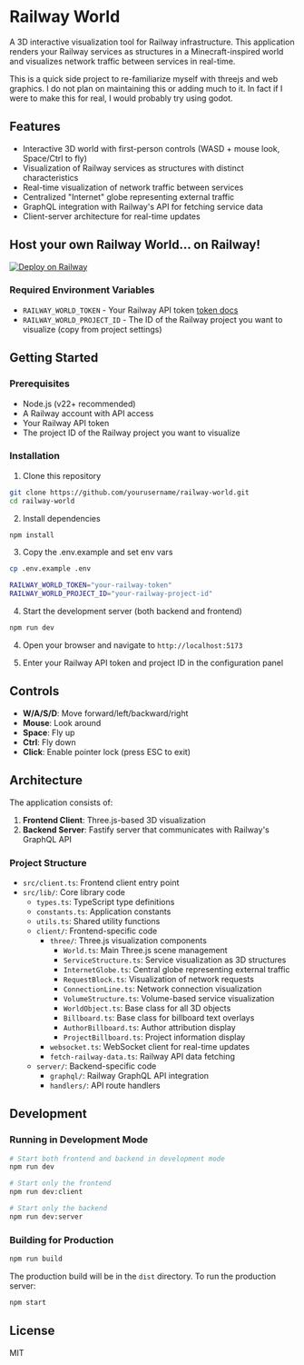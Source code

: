 # Railway World

A 3D interactive visualization tool for Railway infrastructure. This application renders your Railway services as structures in a Minecraft-inspired world and visualizes network traffic between services in real-time.

This is a quick side project to re-familiarize myself with threejs and web graphics. I do not plan on maintaining this or adding much to it. In fact if I were to make this for real, I would probably try using godot.

## Features

- Interactive 3D world with first-person controls (WASD + mouse look, Space/Ctrl to fly)
- Visualization of Railway services as structures with distinct characteristics
- Real-time visualization of network traffic between services
- Centralized "Internet" globe representing external traffic
- GraphQL integration with Railway's API for fetching service data
- Client-server architecture for real-time updates

## Host your own Railway World... on Railway!

[![Deploy on Railway](https://railway.com/button.svg)](https://railway.com/template/BcMvgp?referralCode=chad)

### Required Environment Variables

- `RAILWAY_WORLD_TOKEN` - Your Railway API token [token docs](https://docs.railway.com/guides/public-api#creating-a-token)
- `RAILWAY_WORLD_PROJECT_ID` - The ID of the Railway project you want to visualize (copy from project settings)

## Getting Started

### Prerequisites

- Node.js (v22+ recommended)
- A Railway account with API access
- Your Railway API token
- The project ID of the Railway project you want to visualize

### Installation

1. Clone this repository

```bash
git clone https://github.com/yourusername/railway-world.git
cd railway-world
```

2. Install dependencies

```bash
npm install
```

3. Copy the .env.example and set env vars

```bash
cp .env.example .env
```

```bash
RAILWAY_WORLD_TOKEN="your-railway-token"
RAILWAY_WORLD_PROJECT_ID="your-railway-project-id"
```

4. Start the development server (both backend and frontend)

```bash
npm run dev
```

4. Open your browser and navigate to `http://localhost:5173`

5. Enter your Railway API token and project ID in the configuration panel

## Controls

- **W/A/S/D**: Move forward/left/backward/right
- **Mouse**: Look around
- **Space**: Fly up
- **Ctrl**: Fly down
- **Click**: Enable pointer lock (press ESC to exit)

## Architecture

The application consists of:

1. **Frontend Client**: Three.js-based 3D visualization
2. **Backend Server**: Fastify server that communicates with Railway's GraphQL API

### Project Structure

- `src/client.ts`: Frontend client entry point
- `src/lib/`: Core library code
  - `types.ts`: TypeScript type definitions
  - `constants.ts`: Application constants
  - `utils.ts`: Shared utility functions
  - `client/`: Frontend-specific code
    - `three/`: Three.js visualization components
      - `World.ts`: Main Three.js scene management
      - `ServiceStructure.ts`: Service visualization as 3D structures
      - `InternetGlobe.ts`: Central globe representing external traffic
      - `RequestBlock.ts`: Visualization of network requests
      - `ConnectionLine.ts`: Network connection visualization
      - `VolumeStructure.ts`: Volume-based service visualization
      - `WorldObject.ts`: Base class for all 3D objects
      - `Billboard.ts`: Base class for billboard text overlays
      - `AuthorBillboard.ts`: Author attribution display
      - `ProjectBillboard.ts`: Project information display
    - `websocket.ts`: WebSocket client for real-time updates
    - `fetch-railway-data.ts`: Railway API data fetching
  - `server/`: Backend-specific code
    - `graphql/`: Railway GraphQL API integration
    - `handlers/`: API route handlers

## Development

### Running in Development Mode

```bash
# Start both frontend and backend in development mode
npm run dev

# Start only the frontend
npm run dev:client

# Start only the backend
npm run dev:server
```

### Building for Production

```bash
npm run build
```

The production build will be in the `dist` directory. To run the production server:

```bash
npm start
```

## License

MIT
